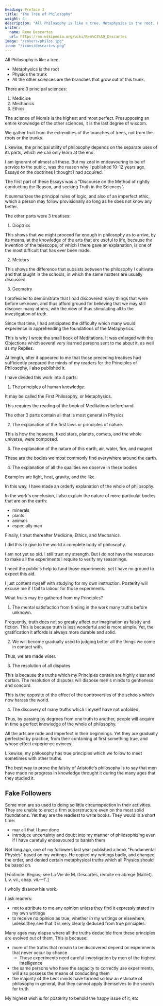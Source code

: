 ```yaml
---
heading: Preface 3
title: "The Tree of Philosophy"
weight: 4
description: "All Philosophy is like a tree. Metaphysics is the root. Physics the trunk. All the other sciences are the branches"
writer:
  name: Rene Descartes
  url: https://en.wikipedia.org/wiki/Ren%C3%A9_Descartes
image: "/covers/philos.jpg"
icon: "/icons/descartes.png"
---
```




All Philosophy is like a tree.
- Metaphysics is the root
- Physics the trunk
- All the other sciences are the branches that grow out of this trunk.

There are 3 principal sciences:

1. Medicine
2. Mechanics
3. Ethics

The science of Morals is the highest and most perfect. Presupposing an entire knowledge of the other sciences, it is the last degree of wisdom.

We gather fruit from the extremities of the branches of trees, not from the roots or the trunks.


Likewise, the principal utility of philosophy depends on the separate uses of its parts, which we can only learn at the end. 

I am ignorant of almost all these. But my zeal in endeavouring to be of service to the public, was the reason why I published 10-12 years ago, Essays on the doctrines I thought I had acquired.

The first part of these Essays was a "Discourse on the Method of rightly conducting the Reason, and seeking Truth in the Sciences".

It summarizes the principal rules of logic, and also of an imperfect ethic, which a person may follow provisionally so long as he does not know any better. 

The other parts were 3 treatises:

1. Dioptrics

This shows that we might proceed far enough in philosophy as to arrive, by its means, at the knowledge of the arts that are useful to life, because the invention of the telescope, of which I there gave an explanation, is one of the most difficult that has ever been made. 

2. Meteors

This shows the difference that subsists between the philosophy I cultivate and that taught in the schools, in which the same matters are usually discussed. 

3. Geometry

I professed to demonstrate that I had discovered many things that were before unknown, and thus afford ground for believing that we may still discover many others, with the view of thus stimulating all to the investigation of truth. 


Since that time, I had anticipated the difficulty which many would experience in apprehending the foundations of the Metaphysics.

This is why I wrote the small book of Meditations. It was enlarged with the Objections which several very learned persons sent to me about it, as well as my Replies. 

<!-- I endeavoured to explain the chief points of them in a , which is not in itself large, but the size of which has been increased, and the matter greatly illustrated, by the  on occasion of it, and by the Replies which I made to them.  -->

At length, after it appeared to me that those preceding treatises had sufficiently prepared the minds of my readers for the Principles of Philosophy, I also published it.

I have divided this work into 4 parts:

1. The principles of human knowledge.

It may be called the First Philosophy, or Metaphysics.

This requires the reading of the book of Meditations beforehand. 

The other 3 parts contain all that is most general in Physics

2. The explanation of the first laws or principles of nature.

This is how the heavens, fixed stars, planets, comets, and the whole universe, were composed.

3. The explanation of the nature of this earth, air, water, fire, and magnet

These are the bodies we most commonly find everywhere around the earth.

4. The explanation of all the qualities we observe in these bodies

Examples are light, heat, gravity, and the like.


In this way, I have made an orderly explanation of the whole of philosophy.

<!-- without omitting any of the matters that ought to precede the last which I discussed.  -->

In the work's conclusion, I also explain the nature of more particular bodies that are on the earth:
- minerals
- plants
- animals
- especially man

Finally, I treat thereafter Medicine, Ethics, and Mechanics. 

<!-- with accuracy of -->

I did this to give to the world a complete body of philosophy.

I am not yet so old. I still trust my strength. But I do not have the resources to make all the experiments I require to verify my reasonings.

 <!-- and still , nor do I find myself so far removed from the knowledge of what remains, as that I should not dare to undertake to complete this design, provided I were in a position to  -->

I need the public's help to fund those experiments, yet I have no ground to expect this aid.  

<!-- But seeing that would demand a great expenditure, to which the resources of a private individual like myself would not be adequate, unless aided by the public, and as , I believe that I ought for the future to content -->

I just content myself with studying for my own instruction. Posterity will excuse me if I fail to labour for those experiments.

<!-- Meanwhile, that it may be seen wherein I think I have already promoted the general good, I will here mention the -->

What fruits may be gathered from my Principles?

1. The mental satisfaction from finding in the work many truths before unknown.

Frequently, truth does not so greatly affect our imagination as falsity and fiction. This is because truth is less wonderful and is more simple. Yet, the gratification it affords is always more durable and solid.

2. We will become gradually used to judging better all the things we come in contact with.

<!-- In studying these principles, -->
Thus, we are made wiser. 

<!-- , in which respect the effect will be quite the opposite of the common philosophy, for we may easily remark in those we call pedants that it renders them less capable of rightly exercising their reason than they would have been if they had never known it. -->

3. The resolution of all disputes

This is because the truths which my Principles contain are highly clear and certain. The resolution of disputes will dispose men's minds to gentleness and concord.

This is the opposite of the effect of the controversies of the schools which now harass the world. 

<!-- , which, as they insensibly render those who are exercised in them more wrangling and opinionative, are perhaps the prime cause of the heresies and dissensions that .  -->

4. The discovery of many truths which I myself have not unfolded.

<!-- one will be able, by cultivating them, to -->
Thus, by passing by degrees from one truth to another, people will acquire in time a perfect knowledge of the whole of philosophy.

<!-- , and to rise to the highest degree of wisdom.  -->

All the arts are rude and imperfect in their beginnings. Yet they are gradually perfected by practice, from their containing at first something true, and whose effect experience evinces.

Likewise, my philosophy has true principles which we follow to meet sometimes with other truths.

The best way to prove the falsity of Aristotle's philosophy is to say that men have made no progress in knowledge throught it during the many ages that they studied it. 
 <!-- prosecuted them. -->


## Fake Followers

Some men are so used to doing so little circumspection in their activities. They are unable to erect a firm superstructure even on the most solid foundations. Yet they are the readiest to write books. They would in a short time:
- mar all that I have done
- introduce uncertainty and doubt into my manner of philosophizing even if I have carefully endeavoured to banish them

<!-- , if people were to receive their writings as mine, or as representing my opinions. -->

Not long ago, one of my followers last year published a book "Fundamental Physics" based on my writings. He copied my writings badly, and changed the order, and denied certain metaphysical truths which all Physics should be based on.
 <!-- some experience of this in one of those who were believed desirous of following me the most closely,  -->

[Footnote: Regius; see La Vie de M. Descartes, reduite en abrege (Baillet). Liv. vii., chap. vii.—T.]

<!-- and one too of whom I had somewhere said that I had 

such confidence in his genius as to believe that he adhered to no opinions which I should not be ready to avow as mine;  -->



<!-- , although he seems to have written nothing on the subject of Physics and Medicine which he did not take from my writings, as well from those I have published as from another still imperfect on the nature of animals, which fell into his hands;  -->

I wholly disavow his work. 

I ask readers:
- not to attribute to me any opinion unless they find it expressly stated in my own writings
- to receive no opinion as true, whether in my writings or elsewhere, unless they see that it is very clearly deduced from true principles.

Many ages may elapse where all the truths deducible from these principles are evolved out of them. This is because:
- more of the truths that remain to be discovered depend on experiments that never occur by chance
  - These experiments need careful investigation by men of the highest intelligence
- the same persons who have the sagacity to correctly use experiments, will also possess the means of conduciting them
- the majority of the best minds have formed so low an estimate of philosophy in general, that they cannot apply themselves to the search for truth

 <!-- from the imperfections they have remarked in the kind in vogue up to the present time, that . -->


<!-- If the difference discernible between the principles in question and those of every other system, and the great array of truths deducible from them, lead them to discern the importance of continuing the search after these truths, and to observe the degree of wisdom, the perfection and felicity of life, to which they are fitted to conduct us, 

Anyone who is ready to labour hard in so profitable a study, or at least aid with all his might, shall devote themselves to it with success.  -->
<!-- There will not be found one who is not ready 

, or at least to favour and  

those who  -->

My highest wish is for posterity to behold the happy issue of it, etc.
